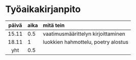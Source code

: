 # Työaikakirjanpito

| päivä | aika | mitä tein  |
| :----:|:-----| :-----|
| 15.11 | 0.5  | vaatimusmäärittelyn kirjoittaminen |
| 18.11 | 1    | luokkien hahmottelu, poetry alostus |
| yht   | 0.5  | | 